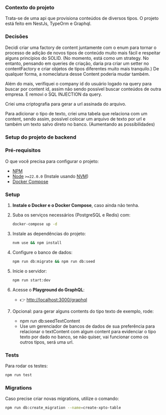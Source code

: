 ### Contexto do projeto
Trata-se de uma api que provisiona conteúdos de diversos tipos.
O projeto está feito em NestJs, TypeOrm e Graphql.

### Decisões
Decidi criar uma factory de content juntamente com o enum para tornar o processo de adição de novos tipos de conteúdo muito mais fácil e
respeitar alguns princípios do SOLID. (No momento, está como um strategy. No entanto, pensando em queries de criação, daria pra criar um setter no contentFactory e criar objetos de tipos diferentes muito
mais tranquilo.) De qualquer forma, a nomeclatura desse Content poderia mudar também.

Além do mais, verifiquei o company id do usuário logado na query para buscar por content id, assim não sendo possível buscar conteúdos de outra empresa. E removi o SQL INJECTION da query.

Criei uma criptografia para gerar a url assinada do arquivo.

Para adicionar o tipo de texto, criei uma tabela que relaciona com um content, sendo assim, possível colocar um arquivo de texto por url e também um texto salvo direto no banco. (Aumentando as possibilidades)

### Setup do projeto de backend

### Pré-requisitos

O que você precisa para configurar o projeto:

- [NPM](https://www.npmjs.com/)
- [Node](https://nodejs.org/en/) `>=22.0.0` (Instale usando [NVM](https://github.com/nvm-sh/nvm))
- [Docker Compose](https://docs.docker.com/compose/)

### Setup

1. **Instale o Docker e o Docker Compose**, caso ainda não tenha.
2. Suba os serviços necessários (PostgreSQL e Redis) com:
   ```bash
   docker-compose up -d
   ```
3. Instale as dependências do projeto:
   ```bash
   nvm use && npm install
   ```
4. Configure o banco de dados:
   ```bash
   npm run db:migrate && npm run db:seed
   ```
5. Inicie o servidor:
   ```bash
   npm run start:dev
   ```
6. Acesse o **Playground do GraphQL**:
   - 👉 [http://localhost:3000/graphql](http://localhost:3000/graphql)
  
7. Opcional: para gerar alguns contents do tipo texto de exemplo, rode:
   - npm run db:seedTextContent
   - Use um gerenciador de bancos de dados de sua preferência para relacionar o textContent com algum content para evidenciar o tipo texto por dado no banco, se não quiser, vai funcionar como os outros tipos, será uma url.

### Tests

Para rodar os testes:

```bash
npm run test
```

### Migrations

Caso precise criar novas migrations, utilize o comando:

```bash
npm run db:create_migration --name=create-xpto-table
```
